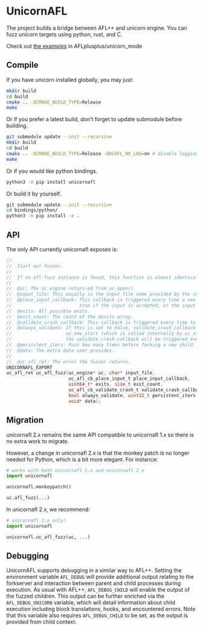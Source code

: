 # UnicornAFL

The project builds a bridge between AFL++ and unicorn engine.
You can fuzz unicorn targets using python, rust, and C.

Check out [the examples](https://github.com/AFLplusplus/AFLplusplus/tree/stable/unicorn_mode/samples) in AFLplusplus/unicorn_mode

## Compile

If you have unicorn installed globally, you may just:

```bash
mkdir build
cd build
cmake .. -DCMAKE_BUILD_TYPE=Release
make
```

Or if you prefer a latest build, don't forget to update submodule before building.

```bash
git submodule update --init --recursive
mkdir build
cd build
cmake .. -DCMAKE_BUILD_TYPE=Release -DUCAFL_NO_LOG=on # disable logging for the maximum speed
make
```

Or if you would like python bindings.

```bash
python3 -m pip install unicornafl
```

Or build it by yourself.

```bash
git submodule update --init --recursive
cd bindings/python/
python3 -m pip install -e .
```

## API

The only API currently unicornafl exposes is:

```C
//
//  Start our fuzzer.
//
//  If no afl-fuzz instance is found, this function is almost identical to uc_emu_start()
//  
//  @uc: The uc_engine return-ed from uc_open().
//  @input_file: This usually is the input file name provided by the command argument.
//  @place_input_callback: This callback is triggered every time a new child is generated. It returns 
//                         true if the input is accepted, or the input would be skipped.
//  @exits: All possible exits.
//  @exit_count: The count of the @exits array.
//  @validate_crash_callback: This callback is triggered every time to check if we are crashed.                     
//  @always_validate: If this is set to False, validate_crash_callback will be only triggered if
//                    uc_emu_start (which is called internally by uc_afl_fuzz) returns an error. Or
//                    the validate_crash_callback will be triggered every time.
//  @persistent_iters: Fuzz how many times before forking a new child.
//  @data: The extra data user provides.
//
//  @uc_afl_ret: The error the fuzzer returns.
UNICORNAFL_EXPORT
uc_afl_ret uc_afl_fuzz(uc_engine* uc, char* input_file,
                       uc_afl_cb_place_input_t place_input_callback,
                       uint64_t* exits, size_t exit_count,
                       uc_afl_cb_validate_crash_t validate_crash_callback,
                       bool always_validate, uint32_t persistent_iters,
                       void* data);
```

## Migration

unicornafl 2.x remains the same API compatible to unicornafl 1.x so there is no extra work to migrate.

However, a change in unicornafl 2.x is that the monkey patch is no longer needed for Python, which is a bit more elegant. For instance:

```python
# works with both unicornafl 1.x and unicornafl 2.x
import unicornafl

unicornafl.monkeypatch()

uc.afl_fuzz(...)
```

In unicornafl 2.x, we recommend:

```python
# unicornafl 2.x only!
import unicornafl

unicornafl.uc_afl_fuzz(uc, ...)
```

## Debugging

UnicornAFL supports debugging in a similar way to AFL++.
Setting the environment variable `AFL_DEBUG` will provide additional output relating to the forkserver and interaction between parent and child processes during execution.
As usual with AFL++, `AFL_DEBUG_CHILD` will enable the output of the fuzzed children.
This output can be further enriched via the `AFL_DEBUG_UNICORN` variable, which will detail information about child execution including block translations, hooks, and encountered errors. Note that this variable also requires `AFL_DEBUG_CHILD` to be set, as the output is provided from child context.